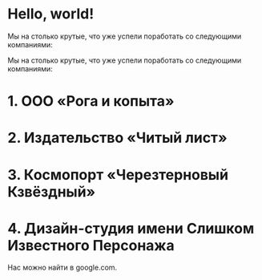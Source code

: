 # Hello, world!

Мы на столько крутые, что уже успели поработать со следующими компаниями:


Мы на столько крутые, что уже успели поработать со следующими компаниями:

 # 1. ООО «Рога и копыта»
 # 2. Издательство «Читый лист»
 # 3. Космопорт «Черезтерновый Кзвёздный»
 # 4. Дизайн-студия имени Слишком Известного Персонажа
 
 Нас можно найти в google.com.